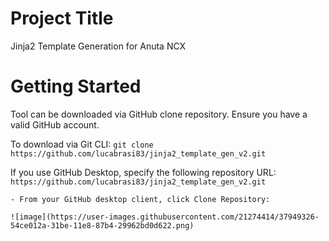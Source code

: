 # Project Title
Jinja2 Template Generation for Anuta NCX

# Getting Started
Tool can be downloaded via GitHub clone repository. Ensure you have a valid GitHub account.

To download via Git CLI: ```git clone https://github.com/lucabrasi83/jinja2_template_gen_v2.git```

If you use GitHub Desktop, specify the following repository URL: ```https://github.com/lucabrasi83/jinja2_template_gen_v2.git```

	- From your GitHub desktop client, click Clone Repository:

	![image](https://user-images.githubusercontent.com/21274414/37949326-54ce012a-31be-11e8-87b4-29962bd0d622.png)

